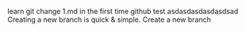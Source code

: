 learn git
change 1.md in the first time
github test
asdasdasdasdasdsad
Creating a new branch is quick & simple.
Create a new branch